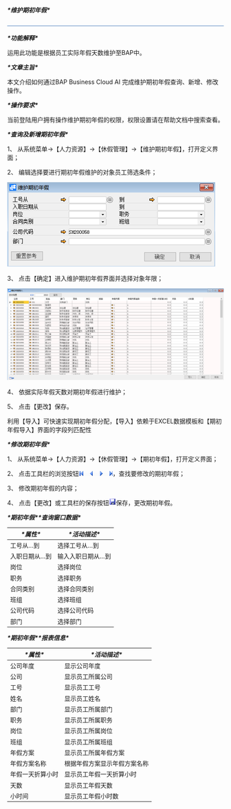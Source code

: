 ***\*维护期初年假\****

![img](图片/标题.png) 

***\*功能解释\****

运用此功能是根据员工实际年假天数维护至BAP中。

***\*文章主旨\****

本文介绍如何通过BAP Business Cloud AI 完成维护期初年假查询、新增、修改操作。

***\*操作要求\****

当前登陆用户拥有操作维护期初年假的权限，权限设置请在帮助文档中搜索查看。

***\*查询及新增期初年假\****

1、 从系统菜单->【人力资源】->【休假管理】->【维护期初年假】，打开定义界面；	

2、 编辑选择要进行期初年假维护的对象员工筛选条件；

![img](图片/维护1.png) 

3、 点击【确定】进入维护期初年假界面并选择对象年限；

![img](图片/维护2.png) 

4、 依据实际年假天数对期初年假进行维护；

5、 点击【更改】保存。

利用【导入】可快速实现期初年假分配，【导入】依赖于EXCEL数据模板和【期初年假导入】界面的字段列匹配性

***\*修改期初年假\****

1、 从系统菜单->【人力资源】->【休假管理】->【期初年假】，打开定义界面；

2、 点击工具栏的浏览按钮![img](图片/翻页.png)，查找要修改的期初年假；

3、 修改期初年假的内容；

4、 点击【更改】或工具栏的保存按钮![img](图片/保存.png)保存，更改期初年假。

***\*期初年假\*******\*查询窗口数据\****

| ***\*属性\**** | ***\*活动描述\**** |
| -------------- | ------------------ |
| 工号从…到      | 选择工号从…到      |
| 入职日期从…到  | 输入入职日期从…到  |
| 岗位           | 选择岗位           |
| 职务           | 选择职务           |
| 合同类别       | 选择合同类别       |
| 班组           | 选择班组           |
| 公司代码       | 选择公司代码       |
| 部门           | 选择部门           |

***\*期初年假\*******\*报表信息\****

| ***\*属性\****   | ***\*活动描述\****           |
| ---------------- | ---------------------------- |
| 公司年度         | 显示公司年度                 |
| 公司             | 显示员工所属公司             |
| 工号             | 显示员工工号                 |
| 姓名             | 显示员工姓名                 |
| 部门             | 显示员工所属部门             |
| 职务             | 显示员工所属职务             |
| 岗位             | 显示员工所属岗位             |
| 班组             | 显示员工所属班组             |
| 年假方案         | 显示员工所属年假方案         |
| 年假方案名称     | 根据年假方案显示年假方案名称 |
| 年假一天折算小时 | 显示员工年假一天折算小时     |
| 天数             | 显示员工年假天数             |
| 小时间           | 显示员工年假小时数           |

 